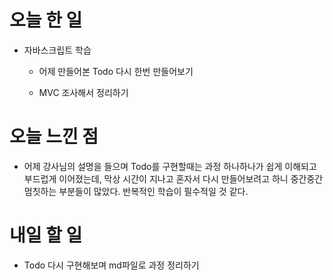# 오늘 한 일

-   자바스크립트 학습

    -   어제 만들어본 Todo 다시 한번 만들어보기

    -   MVC 조사해서 정리하기

# 오늘 느낀 점

-   어제 강사님의 설명을 들으며 Todo를 구현할때는 과정 하나하나가 쉽게 이해되고 부드럽게 이어졌는데, 막상 시간이 지나고 혼자서 다시 만들어보려고 하니 중간중간 멈칫하는 부분들이 많았다. 반복적인 학습이 필수적일 것 같다.

# 내일 할 일

-   Todo 다시 구현해보며 md파일로 과정 정리하기
